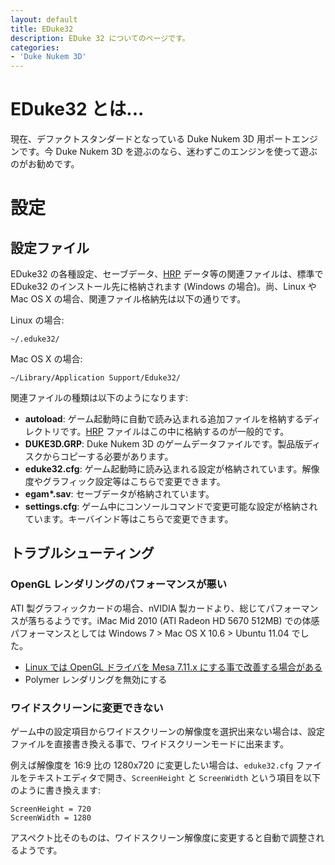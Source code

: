 ```yaml
---
layout: default
title: EDuke32
description: EDuke 32 についてのページです。
categories:
- 'Duke Nukem 3D'
---
```


EDuke32 とは...
===============

現在、デファクトスタンダードとなっている Duke Nukem 3D 用ポートエンジンです。今 Duke Nukem 3D を遊ぶのなら、迷わずこのエンジンを使って遊ぶのがお勧めです。

設定
====

設定ファイル
------------

EDuke32 の各種設定、セーブデータ、[HRP](./hrp.html) データ等の関連ファイルは、標準で EDuke32 のインストール先に格納されます (Windows の場合)。尚、Linux や Mac OS X の場合、関連ファイル格納先は以下の通りです。

Linux の場合:

    ~/.eduke32/

Mac OS X の場合:

    ~/Library/Application Support/Eduke32/

関連ファイルの種類は以下のようになります:

* **autoload**: ゲーム起動時に自動で読み込まれる追加ファイルを格納するディレクトリです。[HRP](./hrp.html) ファイルはこの中に格納するのが一般的です。
* **DUKE3D.GRP**: Duke Nukem 3D のゲームデータファイルです。製品版ディスクからコピーする必要があります。
* **eduke32.cfg**: ゲーム起動時に読み込まれる設定が格納されています。解像度やグラフィック設定等はこちらで変更できます。
* **egam\*.sav**: セーブデータが格納されています。
* **settings.cfg**: ゲーム中にコンソールコマンドで変更可能な設定が格納されています。キーバインド等はこちらで変更できます。

トラブルシューティング
----------------------

### OpenGL レンダリングのパフォーマンスが悪い

ATI 製グラフィックカードの場合、nVIDIA 製カードより、総じてパフォーマンスが落ちるようです。iMac Mid 2010 (ATI Radeon HD 5670 512MB) での体感パフォーマンスとしては Windows 7 &gt; Mac OS X 10.6 &gt; Ubuntu 11.04 でした。

* [Linux では OpenGL ドライバを Mesa 7.11.x にする事で改善する場合がある](http://wiki.eduke32.com/wiki/Building_EDuke32_on_Linux)
* Polymer レンダリングを無効にする

### ワイドスクリーンに変更できない

ゲーム中の設定項目からワイドスクリーンの解像度を選択出来ない場合は、設定ファイルを直接書き換える事で、ワイドスクリーンモードに出来ます。

例えば解像度を 16:9 比の 1280x720 に変更したい場合は、`eduke32.cfg` ファイルをテキストエディタで開き、`ScreenHeight` と `ScreenWidth` という項目を以下のように書き換えます:

    ScreenHeight = 720
    ScreenWidth = 1280

アスペクト比そのものは、ワイドスクリーン解像度に変更すると自動で調整されるようです。
